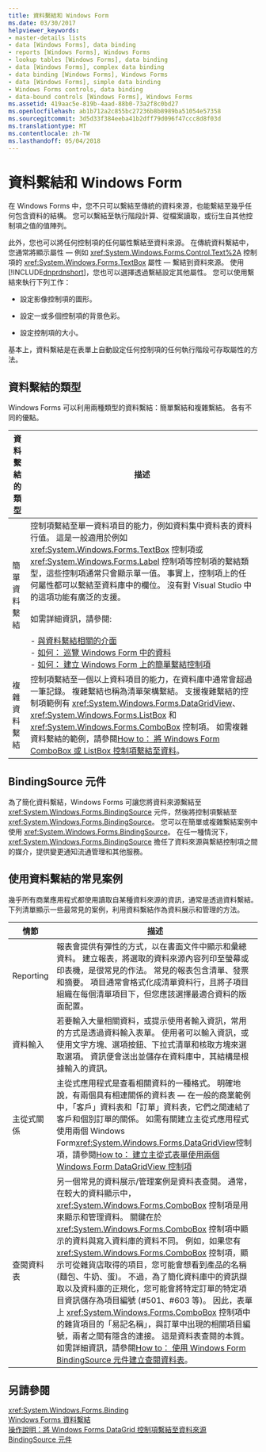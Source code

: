 ```yaml
---
title: 資料繫結和 Windows Form
ms.date: 03/30/2017
helpviewer_keywords:
- master-details lists
- data [Windows Forms], data binding
- reports [Windows Forms], Windows Forms
- lookup tables [Windows Forms], data binding
- data [Windows Forms], complex data binding
- data binding [Windows Forms], Windows Forms
- data [Windows Forms], simple data binding
- Windows Forms controls, data binding
- data-bound controls [Windows Forms], Windows Forms
ms.assetid: 419aac5e-819b-4aad-88b0-73a2f8c0bd27
ms.openlocfilehash: ab1b712a2c855bc27236b8b8989ba51054e57358
ms.sourcegitcommit: 3d5d33f384eeba41b2dff79d096f47ccc8d8f03d
ms.translationtype: MT
ms.contentlocale: zh-TW
ms.lasthandoff: 05/04/2018
---
```

# <a name="data-binding-and-windows-forms"></a>資料繫結和 Windows Form
在 Windows Forms 中，您不只可以繫結至傳統的資料來源，也能繫結至幾乎任何包含資料的結構。 您可以繫結至執行階段計算、從檔案讀取，或衍生自其他控制項之值的值陣列。  
  
 此外，您也可以將任何控制項的任何屬性繫結至資料來源。 在傳統資料繫結中，您通常將顯示屬性 — 例如 <xref:System.Windows.Forms.Control.Text%2A> 控制項的 <xref:System.Windows.Forms.TextBox> 屬性 — 繫結到資料來源。 使用 [!INCLUDE[dnprdnshort](../../../includes/dnprdnshort-md.md)]，您也可以選擇透過繫結設定其他屬性。 您可以使用繫結來執行下列工作：  
  
-   設定影像控制項的圖形。  
  
-   設定一或多個控制項的背景色彩。  
  
-   設定控制項的大小。  
  
 基本上，資料繫結是在表單上自動設定任何控制項的任何執行階段可存取屬性的方法。  
  
## <a name="types-of-data-binding"></a>資料繫結的類型  
 Windows Forms 可以利用兩種類型的資料繫結：簡單繫結和複雜繫結。 各有不同的優點。  
  
|資料繫結的類型|描述|  
|--------------------------|-----------------|  
|簡單資料繫結|控制項繫結至單一資料項目的能力，例如資料集中資料表的資料行值。 這是一般適用於例如 <xref:System.Windows.Forms.TextBox> 控制項或 <xref:System.Windows.Forms.Label> 控制項等控制項的繫結類型，這些控制項通常只會顯示單一值。 事實上，控制項上的任何屬性都可以繫結至資料庫中的欄位。 沒有對 Visual Studio 中的這項功能有廣泛的支援。<br /><br /> 如需詳細資訊，請參閱:<br /><br /> -   [與資料繫結相關的介面](../../../docs/framework/winforms/interfaces-related-to-data-binding.md)<br />-   [如何： 巡覽 Windows Form 中的資料](../../../docs/framework/winforms/how-to-navigate-data-in-windows-forms.md)<br />-   [如何： 建立 Windows Form 上的簡單繫結控制項](../../../docs/framework/winforms/how-to-create-a-simple-bound-control-on-a-windows-form.md)|  
|複雜資料繫結|控制項繫結至一個以上資料項目的能力，在資料庫中通常會超過一筆記錄。 複雜繫結也稱為清單架構繫結。 支援複雜繫結的控制項範例有 <xref:System.Windows.Forms.DataGridView>、<xref:System.Windows.Forms.ListBox> 和 <xref:System.Windows.Forms.ComboBox> 控制項。 如需複雜資料繫結的範例，請參閱[How to： 將 Windows Form ComboBox 或 ListBox 控制項繫結至資料](../../../docs/framework/winforms/controls/how-to-bind-a-windows-forms-combobox-or-listbox-control-to-data.md)。|  
  
## <a name="bindingsource-component"></a>BindingSource 元件  
 為了簡化資料繫結，Windows Forms 可讓您將資料來源繫結至 <xref:System.Windows.Forms.BindingSource> 元件，然後將控制項繫結至 <xref:System.Windows.Forms.BindingSource>。 您可以在簡單或複雜繫結案例中使用 <xref:System.Windows.Forms.BindingSource>。 在任一種情況下，<xref:System.Windows.Forms.BindingSource> 擔任了資料來源與繫結控制項之間的媒介，提供變更通知流通管理和其他服務。  
  
## <a name="common-scenarios-that-employ-data-binding"></a>使用資料繫結的常見案例  
 幾乎所有商業應用程式都使用讀取自某種資料來源的資訊，通常是透過資料繫結。 下列清單顯示一些最常見的案例，利用資料繫結作為資料展示和管理的方法。  
  
|情節|描述|  
|--------------|-----------------|  
|Reporting|報表會提供有彈性的方式，以在書面文件中顯示和彙總資料。 建立報表，將選取的資料來源內容列印至螢幕或印表機，是很常見的作法。 常見的報表包含清單、發票和摘要。 項目通常會格式化成清單資料行，且將子項目組織在每個清單項目下，但您應該選擇最適合資料的版面配置。|  
|資料輸入|若要輸入大量相關資料，或提示使用者輸入資訊，常用的方式是透過資料輸入表單。 使用者可以輸入資訊，或使用文字方塊、選項按鈕、下拉式清單和核取方塊來選取選項。 資訊便會送出並儲存在資料庫中，其結構是根據輸入的資訊。|  
|主從式關係|主從式應用程式是查看相關資料的一種格式。 明確地說，有兩個具有相連關係的資料表 — 在一般的商業範例中，「客戶」資料表和「訂單」資料表，它們之間連結了客戶和個別訂單的關係。 如需有關建立主從式應用程式使用兩個 Windows Form<xref:System.Windows.Forms.DataGridView>控制項，請參閱[How to： 建立主從式表單使用兩個 Windows Form DataGridView 控制項](../../../docs/framework/winforms/controls/create-a-master-detail-form-using-two-datagridviews.md)|  
|查閱資料表|另一個常見的資料展示/管理案例是資料表查閱。 通常，在較大的資料顯示中，<xref:System.Windows.Forms.ComboBox> 控制項是用來顯示和管理資料。 關鍵在於 <xref:System.Windows.Forms.ComboBox> 控制項中顯示的資料與寫入資料庫的資料不同。 例如，如果您有 <xref:System.Windows.Forms.ComboBox> 控制項，顯示可從雜貨店取得的項目，您可能會想看到產品的名稱 (麵包、牛奶、蛋)。 不過，為了簡化資料庫中的資訊擷取以及資料庫的正規化，您可能會將特定訂單的特定項目資訊儲存為項目編號 (#501、#603 等)。 因此，表單上 <xref:System.Windows.Forms.ComboBox> 控制項中的雜貨項目的「易記名稱」，與訂單中出現的相關項目編號，兩者之間有隱含的連接。 這是資料表查閱的本質。 如需詳細資訊，請參閱[How to： 使用 Windows Form BindingSource 元件建立查閱資料表](../../../docs/framework/winforms/controls/how-to-create-a-lookup-table-with-the-windows-forms-bindingsource-component.md)。|  
  
## <a name="see-also"></a>另請參閱  
 <xref:System.Windows.Forms.Binding>  
 [Windows Forms 資料繫結](../../../docs/framework/winforms/windows-forms-data-binding.md)  
 [操作說明：將 Windows Forms DataGrid 控制項繫結至資料來源](../../../docs/framework/winforms/controls/how-to-bind-the-windows-forms-datagrid-control-to-a-data-source.md)  
 [BindingSource 元件](../../../docs/framework/winforms/controls/bindingsource-component.md)
